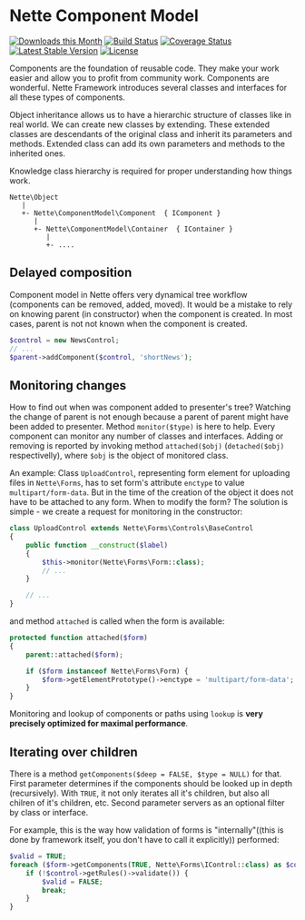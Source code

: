 Nette Component Model
=====================

[![Downloads this Month](https://img.shields.io/packagist/dm/nette/component-model.svg)](https://packagist.org/packages/nette/component-model)
[![Build Status](https://travis-ci.org/nette/component-model.svg?branch=master)](https://travis-ci.org/nette/component-model)
[![Coverage Status](https://coveralls.io/repos/github/nette/component-model/badge.svg?branch=master)](https://coveralls.io/github/nette/component-model?branch=master)
[![Latest Stable Version](https://poser.pugx.org/nette/component-model/v/stable)](https://github.com/nette/component-model/releases)
[![License](https://img.shields.io/badge/license-New%20BSD-blue.svg)](https://github.com/nette/component-model/blob/master/license.md)

Components are the foundation of reusable code. They make your work easier and allow you to profit from community work. Components are wonderful.
Nette Framework introduces several classes and interfaces for all these types of components.

Object inheritance allows us to have a hierarchic structure of classes like in real world. We can create new classes by extending. These extended classes are descendants of the original class and inherit its parameters and methods. Extended class can add its own parameters and methods to the inherited ones.

Knowledge class hierarchy is required for proper understanding how things work.

```
Nette\Object
   |
   +- Nette\ComponentModel\Component  { IComponent }
      |
      +- Nette\ComponentModel\Container  { IContainer }
         |
         +- ....
```



Delayed composition
-------------------

Component model in Nette offers very dynamical tree workflow (components can be removed, added, moved). It would be a mistake to rely on knowing parent (in constructor) when the component is created. In most cases, parent is not not known when the component is created.

```php
$control = new NewsControl;
// ...
$parent->addComponent($control, 'shortNews');
```


Monitoring changes
------------------

How to find out when was component added to presenter's tree? Watching the change of parent is not enough because a parent of parent might have been added to presenter. Method `monitor($type)` is here to help. Every component can monitor any number of classes and interfaces. Adding or removing is reported by invoking method `attached($obj)` (`detached($obj)` respectivelly), where `$obj` is the object of monitored class.

An example: Class `UploadControl`, representing form element for uploading files in `Nette\Forms`, has to set form's attribute `enctype` to value `multipart/form-data`. But in the time of the creation of the object it does not have to be attached to any form. When to modify the form? The solution is simple - we create a request for monitoring in the constructor:

```php
class UploadControl extends Nette\Forms\Controls\BaseControl
{
    public function __construct($label)
    {
        $this->monitor(Nette\Forms\Form::class);
        // ...
    }

    // ...
}
```

and method `attached` is called when the form is available:

```php
protected function attached($form)
{
    parent::attached($form);

    if ($form instanceof Nette\Forms\Form) {
        $form->getElementPrototype()->enctype = 'multipart/form-data';
    }
}
```

Monitoring and lookup of components or paths using `lookup` is **very precisely optimized for maximal performance**.


Iterating over children
-----------------------

There is a method `getComponents($deep = FALSE, $type = NULL)` for that. First parameter determines if the components should be looked up in depth (recursively). With `TRUE`, it not only iterates all it's children, but also all chilren of it's children, etc. Second parameter servers as an optional filter by class or interface.

For example, this is the way how validation of forms is "internally"((this is done by framework itself, you don't have to call it explicitly)) performed:

```php
$valid = TRUE;
foreach ($form->getComponents(TRUE, Nette\Forms\IControl::class) as $control) {
    if (!$control->getRules()->validate()) {
        $valid = FALSE;
        break;
    }
}
```
